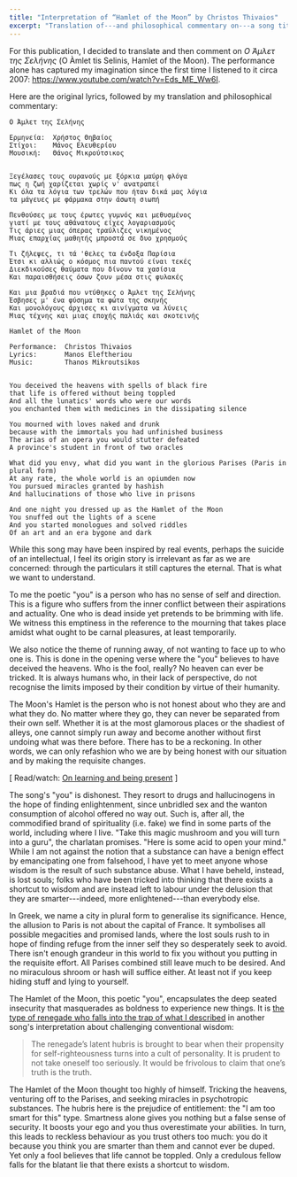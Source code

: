 ```yaml
---
title: "Interpretation of “Hamlet of the Moon” by Christos Thivaios"
excerpt: "Translation of---and philosophical commentary on---a song titled 'Hamlet of the Moon' by Christos Thivaios."
---
```


For this publication, I decided to translate and then comment on
_Ο Άμλετ της Σελήνης_ (O Àmlet tis Selinis, Hamlet of the Moon).  The
performance alone has captured my imagination since the first time I
listened to it circa 2007: <https://www.youtube.com/watch?v=Eds_ME_Ww6I>.

Here are the original lyrics, followed by my translation and
philosophical commentary:

```
Ο Άμλετ της Σελήνης

Ερμηνεία:  Χρήστος Θηβαίος
Στίχοι:    Μάνος Ελευθερίου
Μουσική:   Θάνος Μικρούτσικος


Ξεγέλασες τους ουρανούς με ξόρκια μαύρη φλόγα
πως η ζωή χαρίζεται χωρίς ν' ανατραπεί
Κι όλα τα λόγια των τρελών που ήταν δικά μας λόγια
τα μάγευες με φάρμακα στην άσωτη σιωπή
 
Πενθούσες με τους έρωτες γυμνός και μεθυσμένος
γιατί με τους αθάνατους είχες λογαριασμούς
Τις άριες μιας όπερας τραύλιζες νικημένος
Μιας επαρχίας μαθητής μπροστά σε δυο χρησμούς
 
Τι ζήλεψες, τι τά 'θελες τα ένδοξα Παρίσια
Έτσι κι αλλιώς ο κόσμος πια παντού είναι τεκές
Διεκδικούσες θαύματα που δίνουν τα χασίσια
Και παραισθήσεις όσων ζουν μέσα στις φυλακές
 
Και μια βραδιά που ντύθηκες ο Άμλετ της Σελήνης
Έσβησες μ' ένα φύσημα τα φώτα της σκηνής
Και μονολόγους άρχισες κι αινίγματα να λύνεις
Μιας τέχνης και μιας εποχής παλιάς και σκοτεινής
```

```
Hamlet of the Moon

Performance:  Christos Thivaios
Lyrics:       Manos Eleftheriou
Music:        Thanos Mikroutsikos


You deceived the heavens with spells of black fire
that life is offered without being toppled
And all the lunatics' words who were our words
you enchanted them with medicines in the dissipating silence

You mourned with loves naked and drunk
because with the immortals you had unfinished business
The arias of an opera you would stutter defeated
A province's student in front of two oracles

What did you envy, what did you want in the glorious Parises (Paris in plural form)
At any rate, the whole world is an opiumden now
You pursued miracles granted by hashish
And hallucinations of those who live in prisons

And one night you dressed up as the Hamlet of the Moon
You snuffed out the lights of a scene
And you started monologues and solved riddles
Of an art and an era bygone and dark
```

While this song may have been inspired by real events, perhaps the
suicide of an intellectual, I feel its origin story is irrelevant as far
as we are concerned: through the particulars it still captures the
eternal.  That is what we want to understand.

To me the poetic "you" is a person who has no sense of self and
direction.  This is a figure who suffers from the inner conflict between
their aspirations and actuality.  One who is dead inside yet pretends to
be brimming with life.  We witness this emptiness in the reference to
the mourning that takes place amidst what ought to be carnal pleasures,
at least temporarily.

We also notice the theme of running away, of not wanting to face up to
who one is.  This is done in the opening verse where the "you" believes
to have deceived the heavens.  Who is the fool, really?  No heaven can
ever be tricked.  It is always humans who, in their lack of perspective,
do not recognise the limits imposed by their condition by virtue of
their humanity.

The Moon's Hamlet is the person who is not honest about who they are and
what they do.  No matter where they go, they can never be separated from
their own self.  Whether it is at the most glamorous places or the
shadiest of alleys, one cannot simply run away and become another
without first undoing what was there before.  There has to be a
reckoning.  In other words, we can only refashion who we are by being
honest with our situation and by making the requisite changes.

[ Read/watch: [On learning and being
present](https://protesilaos.com/books/2022-06-25-knowledge-presence/) ]

The song's "you" is dishonest.  They resort to drugs and hallucinogens
in the hope of finding enlightenment, since unbridled sex and the wanton
consumption of alcohol offered no way out.  Such is, after all, the
commodified brand of spirituality (i.e. fake) we find in some parts of
the world, including where I live.  "Take this magic mushroom and you
will turn into a guru", the charlatan promises.  "Here is some acid to
open your mind."  While I am not against the notion that a substance can
have a benign effect by emancipating one from falsehood, I have yet to
meet anyone whose wisdom is the result of such substance abuse.  What I
have beheld, instead, is lost souls; folks who have been tricked into
thinking that there exists a shortcut to wisdom and are instead left to
labour under the delusion that they are smarter---indeed, more
enlightened---than everybody else.

In Greek, we name a city in plural form to generalise its significance.
Hence, the allusion to Paris is not about the capital of France.  It
symbolises all possible megacities and promised lands, where the lost
souls rush to in hope of finding refuge from the inner self they so
desperately seek to avoid.  There isn't enough grandeur in this world to
fix you without you putting in the requisite effort.  All Parises
combined still leave much to be desired.  And no miraculous shroom or
hash will suffice either.  At least not if you keep hiding stuff and
lying to yourself.

The Hamlet of the Moon, this poetic "you", encapsulates the deep seated
insecurity that masquerades as boldness to experience new things.  It is
[the type of renegade who falls into the trap of what I
described](https://protesilaos.com/interpretations/2022-07-14-lhasa-confession/)
in another song's interpretation about challenging conventional wisdom:

> The renegade’s latent hubris is brought to bear when their propensity
> for self-righteousness turns into a cult of personality. It is prudent
> to not take oneself too seriously. It would be frivolous to claim that
> one’s truth is the truth.

The Hamlet of the Moon thought too highly of himself.  Tricking the
heavens, venturing off to the Parises, and seeking miracles in
psychotropic substances.  The hubris here is the prejudice of
entitlement: the "I am too smart for this" type.  Smartness alone gives
you nothing but a false sense of security.  It boosts your ego and you
thus overestimate your abilities.  In turn, this leads to reckless
behaviour as you trust others too much: you do it because you think you
are smarter than them and cannot ever be duped.  Yet only a fool
believes that life cannot be toppled.  Only a credulous fellow falls for
the blatant lie that there exists a shortcut to wisdom.

